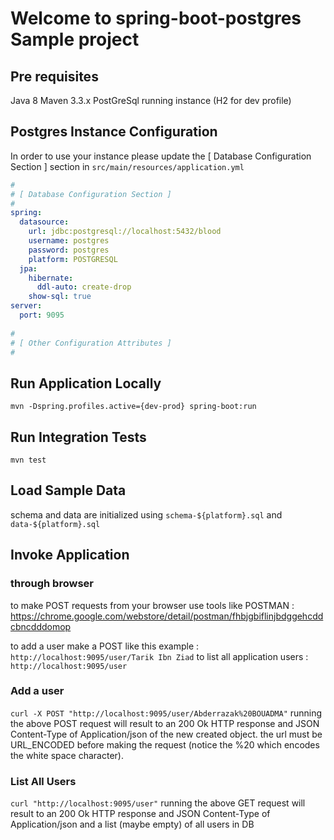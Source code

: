 # Welcome to spring-boot-postgres Sample project

## Pre requisites
Java 8
Maven 3.3.x
PostGreSql running instance (H2 for dev profile)

## Postgres Instance Configuration
In order to use your instance please update the [ Database Configuration Section ] section in ```src/main/resources/application.yml```

```yaml
#
# [ Database Configuration Section ]
#
spring:
  datasource:
    url: jdbc:postgresql://localhost:5432/blood
    username: postgres
    password: postgres
    platform: POSTGRESQL
  jpa:
    hibernate:
      ddl-auto: create-drop
    show-sql: true
server:
  port: 9095
  
#
# [ Other Configuration Attributes ]
#
```

## Run Application Locally
```mvn -Dspring.profiles.active={dev-prod} spring-boot:run```

## Run Integration Tests
```mvn test```

## Load Sample Data
schema and data are initialized using ```schema-${platform}.sql``` and ```data-${platform}.sql```

## Invoke Application

### through browser
to make POST requests from your browser use tools like POSTMAN : https://chrome.google.com/webstore/detail/postman/fhbjgbiflinjbdggehcddcbncdddomop


to add a user make a POST like this example : ```http://localhost:9095/user/Tarik Ibn Ziad```
to list all application users : ```http://localhost:9095/user```

### Add a user
```curl -X POST "http://localhost:9095/user/Abderrazak%20BOUADMA"```
running the above POST request will result to an 200 Ok HTTP response and JSON Content-Type of Application/json of the new created object.
the url must be URL_ENCODED before making the request (notice the %20 which encodes the white space character).

### List All Users
```curl "http://localhost:9095/user"```
running the above GET request will result to an 200 Ok HTTP response and JSON Content-Type of Application/json and a list (maybe empty) of all users in DB
